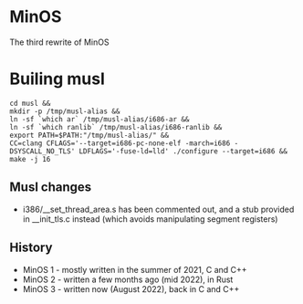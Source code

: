 # MinOS
The third rewrite of MinOS

# Builing musl
```
cd musl &&
mkdir -p /tmp/musl-alias &&
ln -sf `which ar` /tmp/musl-alias/i686-ar &&
ln -sf `which ranlib` /tmp/musl-alias/i686-ranlib &&
export PATH=$PATH:"/tmp/musl-alias/" &&
CC=clang CFLAGS='--target=i686-pc-none-elf -march=i686 -DSYSCALL_NO_TLS' LDFLAGS='-fuse-ld=lld' ./configure --target=i686 &&
make -j 16
```

## Musl changes
* i386/__set_thread_area.s has been commented out, and a stub provided in __init_tls.c instead (which avoids manipulating segment registers)

## History
* MinOS 1 - mostly written in the summer of 2021, C and C++
* MinOS 2 - written a few months ago (mid 2022), in Rust
* MinOS 3 - written now (August 2022), back in C and C++
